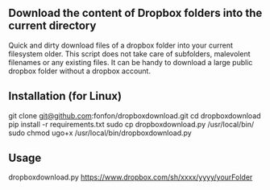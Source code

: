 ## Download the content of Dropbox folders into the current directory
Quick and dirty download files of a dropbox folder into your current filesystem
older. This script does not take care of subfolders, malevolent filenames or
any existing files. It can be handy to download a large public dropbox folder
without a dropbox account.

## Installation (for Linux)
git clone git@github.com:fonfon/dropboxdownload.git
cd dropboxdownload
pip install -r requirements.txt
sudo cp dropboxdownload.py /usr/local/bin/
sudo chmod ugo+x /usr/local/bin/dropboxdownload.py

## Usage
dropboxdownload.py https://www.dropbox.com/sh/xxxx/yyyy/yourFolder
